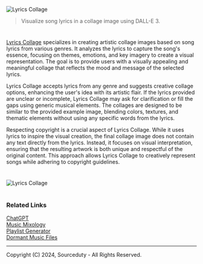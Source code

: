 ![Lyrics Collage](https://github.com/user-attachments/assets/f2e945ef-cde3-4efc-8bb0-b72ab904afeb)

> Visualize song lyrics in a collage image using DALL-E 3.

#

[Lyrics Collage](https://chatgpt.com/g/g-gyNr91SMP-lyrics-collage) specializes in creating artistic collage images based on song lyrics from various genres. It analyzes the lyrics to capture the song's essence, focusing on themes, emotions, and key imagery to create a visual representation. The goal is to provide users with a visually appealing and meaningful collage that reflects the mood and message of the selected lyrics.

Lyrics Collage accepts lyrics from any genre and suggests creative collage options, enhancing the user's idea with its artistic flair. If the lyrics provided are unclear or incomplete, Lyrics Collage may ask for clarification or fill the gaps using generic musical elements. The collages are designed to be similar to the provided example image, blending colors, textures, and thematic elements without using any specific words from the lyrics.

Respecting copyright is a crucial aspect of Lyrics Collage. While it uses lyrics to inspire the visual creation, the final collage image does not contain any text directly from the lyrics. Instead, it focuses on visual interpretation, ensuring that the resulting artwork is both unique and respectful of the original content. This approach allows Lyrics Collage to creatively represent songs while adhering to copyright guidelines.

#

![Lyrics Collage](https://github.com/user-attachments/assets/18195c74-f95b-4e85-ba3f-e93ded95545d)

#
### Related Links

[ChatGPT](https://github.com/sourceduty/ChatGPT)
<br>
[Music Mixology](https://github.com/sourceduty/Music_Mixology)
<br>
[Playlist Generator](https://github.com/sourceduty/Playlist_Generator)
<br>
[Dormant Music Files](https://github.com/sourceduty/Dormant_Music_Files)

***
Copyright (C) 2024, Sourceduty - All Rights Reserved.
